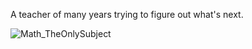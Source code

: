 A teacher of many years trying to figure out what's next.


![Math_TheOnlySubject](https://user-images.githubusercontent.com/112457941/188016127-e47e1a4c-7729-43ed-be86-8a01fce98f5a.JPG)

